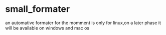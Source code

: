 # small_formater
an automative formater
for the momment is only for linux,on a later phase it will be available on windows and mac os
